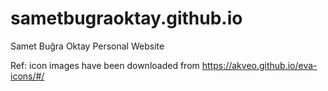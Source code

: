 # sametbugraoktay.github.io


Samet Buğra Oktay Personal Website

Ref: icon images have been downloaded from https://akveo.github.io/eva-icons/#/ 

